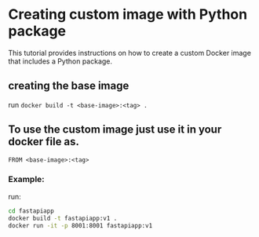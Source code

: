# Creating custom image with Python package

This tutorial provides instructions on how to create a custom Docker image that includes a Python package. 

## creating the base image

run 
`docker build -t <base-image>:<tag> .`

## To use the custom image just use it in your docker file as.

`FROM <base-image>:<tag>` 

### Example:

run: 
```bash
cd fastapiapp
docker build -t fastapiapp:v1 .
docker run -it -p 8001:8001 fastapiapp:v1
```


